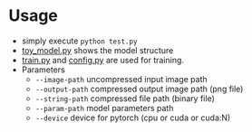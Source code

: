 # Usage

- simply execute ```python test.py```
- [toy_model.py](toy_model.py) shows the model structure
- [train.py](train.py) and [config.py](config.py) are used for training.
- Parameters
    * ```--image-path``` uncompressed input image path
    * ```--output-path``` compressed output image path (png file)
    * ```--string-path``` compressed file path (binary file)
    * ```--param-path``` model parameters path
    * ```--device``` device for pytorch (cpu or cuda or cuda:N)
